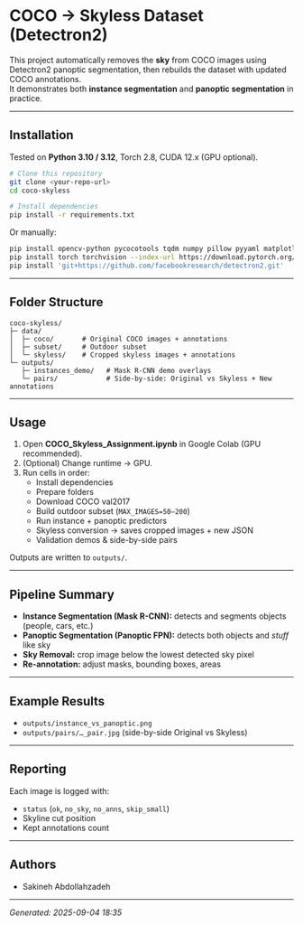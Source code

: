 # COCO → Skyless Dataset (Detectron2)

This project automatically removes the **sky** from COCO images using Detectron2 panoptic segmentation, then rebuilds the dataset with updated COCO annotations.  
It demonstrates both **instance segmentation** and **panoptic segmentation** in practice.

---

## Installation

Tested on **Python 3.10 / 3.12**, Torch 2.8, CUDA 12.x (GPU optional).

```bash
# Clone this repository
git clone <your-repo-url>
cd coco-skyless

# Install dependencies
pip install -r requirements.txt
```

Or manually:

```bash
pip install opencv-python pycocotools tqdm numpy pillow pyyaml matplotlib pandas pytz
pip install torch torchvision --index-url https://download.pytorch.org/whl/cu121
pip install 'git+https://github.com/facebookresearch/detectron2.git'
```

---

## Folder Structure

```
coco-skyless/
├─ data/
│  ├─ coco/       # Original COCO images + annotations
│  ├─ subset/     # Outdoor subset
│  └─ skyless/    # Cropped skyless images + annotations
└─ outputs/
   ├─ instances_demo/   # Mask R-CNN demo overlays
   └─ pairs/            # Side-by-side: Original vs Skyless + New annotations
```

---

## Usage

1. Open **COCO_Skyless_Assignment.ipynb** in Google Colab (GPU recommended).
2. (Optional) Change runtime → GPU.
3. Run cells in order:
   - Install dependencies
   - Prepare folders
   - Download COCO val2017
   - Build outdoor subset (`MAX_IMAGES=50–200`)
   - Run instance + panoptic predictors
   - Skyless conversion → saves cropped images + new JSON
   - Validation demos & side-by-side pairs

Outputs are written to `outputs/`.

---

## Pipeline Summary

- **Instance Segmentation (Mask R-CNN):** detects and segments objects (people, cars, etc.)
- **Panoptic Segmentation (Panoptic FPN):** detects both objects and *stuff* like sky
- **Sky Removal:** crop image below the lowest detected sky pixel
- **Re-annotation:** adjust masks, bounding boxes, areas

---

## Example Results

- `outputs/instance_vs_panoptic.png`
- `outputs/pairs/…_pair.jpg` (side-by-side Original vs Skyless)

---

## Reporting

Each image is logged with:
- `status` (`ok`, `no_sky`, `no_anns`, `skip_small`)
- Skyline cut position
- Kept annotations count

---

## Authors

- Sakineh Abdollahzadeh

---

*Generated: 2025-09-04 18:35*
